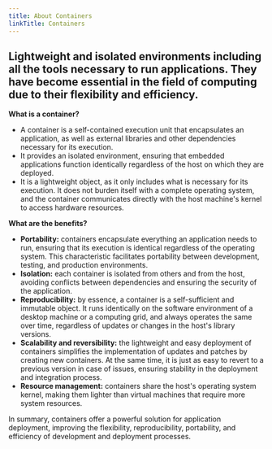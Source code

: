 ```yaml
---
title: About Containers
linkTitle: Containers
---
```


<h2 class="about-lead text-center">Lightweight and isolated environments including all the tools necessary to run applications. They have become essential in the field of computing due to their flexibility and efficiency.</h2>

**What is a container?**

- A container is a self-contained execution unit that encapsulates an application, as well as external libraries and other dependencies necessary for its execution.
- It provides an isolated environment, ensuring that embedded applications function identically regardless of the host on which they are deployed.
- It is a lightweight object, as it only includes what is necessary for its execution. It does not burden itself with a complete operating system, and the container communicates directly with the host machine's kernel to access hardware resources.

**What are the benefits?**

- **Portability:** containers encapsulate everything an application needs to run, ensuring that its execution is identical regardless of the operating system. This characteristic facilitates portability between development, testing, and production environments.
- **Isolation:** each container is isolated from others and from the host, avoiding conflicts between dependencies and ensuring the security of the application.
- **Reproducibility:** by essence, a container is a self-sufficient and immutable object. It runs identically on the software environment of a desktop machine or a computing grid, and always operates the same over time, regardless of updates or changes in the host's library versions.
- **Scalability and reversibility:** the lightweight and easy deployment of containers simplifies the implementation of updates and patches by creating new containers. At the same time, it is just as easy to revert to a previous version in case of issues, ensuring stability in the deployment and integration process.
- **Resource management:** containers share the host's operating system kernel, making them lighter than virtual machines that require more system resources.

In summary, containers offer a powerful solution for application deployment, improving the flexibility, reproducibility, portability, and efficiency of development and deployment processes.
